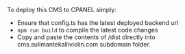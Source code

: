 To deploy this CMS to CPANEL simply:
- Ensure that config.ts has the latest deployed backend url
- `npm run build` to compile the latest code changes
- Copy and paste the contents of /dist directly into cms.sulimantekalliviolin.com subdomain folder.
